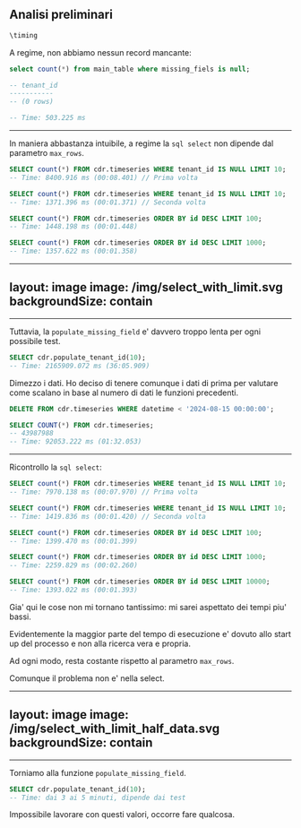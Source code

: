 ## Analisi preliminari


```sql
\timing 
```

<v-click> 

A regime, non abbiamo nessun record mancante:

```sql
select count(*) from main_table where missing_fiels is null;

-- tenant_id 
-----------
-- (0 rows)

-- Time: 503.225 ms
```

</v-click>

---

In maniera abbastanza intuibile, a regime la `sql select` non dipende dal parametro `max_rows`.

```sql    
SELECT count(*) FROM cdr.timeseries WHERE tenant_id IS NULL LIMIT 10;
-- Time: 8400.916 ms (00:08.401) // Prima volta

SELECT count(*) FROM cdr.timeseries WHERE tenant_id IS NULL LIMIT 10;
-- Time: 1371.396 ms (00:01.371) // Seconda volta

SELECT count(*) FROM cdr.timeseries ORDER BY id DESC LIMIT 100;
-- Time: 1448.198 ms (00:01.448)

SELECT count(*) FROM cdr.timeseries ORDER BY id DESC LIMIT 1000;
-- Time: 1357.622 ms (00:01.358)
```

---
layout: image
image: /img/select_with_limit.svg
backgroundSize: contain
---

---

Tuttavia, la `populate_missing_field` e' davvero troppo lenta per ogni possibile test. 

<v-click>

```sql
SELECT cdr.populate_tenant_id(10);
-- Time: 2165909.072 ms (36:05.909)
```

</v-click>
<v-click>

Dimezzo i dati. Ho deciso di tenere comunque i dati di prima per valutare come scalano in base al numero di dati le funzioni precedenti.

</v-click>
<v-click>

```sql
DELETE FROM cdr.timeseries WHERE datetime < '2024-08-15 00:00:00';
```

```sql
SELECT COUNT(*) FROM cdr.timeseries;
-- 43987988
-- Time: 92053.222 ms (01:32.053)
```

</v-click>

---

Ricontrollo la `sql select`:

<v-click>

```sql    
SELECT count(*) FROM cdr.timeseries WHERE tenant_id IS NULL LIMIT 10;
-- Time: 7970.138 ms (00:07.970) // Prima volta

SELECT count(*) FROM cdr.timeseries WHERE tenant_id IS NULL LIMIT 10;
-- Time: 1419.836 ms (00:01.420) // Seconda volta

SELECT count(*) FROM cdr.timeseries ORDER BY id DESC LIMIT 100;
-- Time: 1399.470 ms (00:01.399)

SELECT count(*) FROM cdr.timeseries ORDER BY id DESC LIMIT 1000;
-- Time: 2259.829 ms (00:02.260)

SELECT count(*) FROM cdr.timeseries ORDER BY id DESC LIMIT 10000;
-- Time: 1393.022 ms (00:01.393)
```
</v-click>

<v-click>

Gia' qui le cose non mi tornano tantissimo: mi sarei aspettato dei tempi piu' bassi. 

Evidentemente la maggior parte del tempo di esecuzione e' dovuto allo start up del processo e non alla ricerca vera e propria. 

Ad ogni modo, resta costante rispetto al parametro `max_rows`.
</v-click>

<v-click>

Comunque il problema non e' nella select.
</v-click>

---
layout: image
image: /img/select_with_limit_half_data.svg
backgroundSize: contain
---

---

Torniamo alla funzione `populate_missing_field`.

<v-click>

```sql    
SELECT cdr.populate_tenant_id(10);
-- Time: dai 3 ai 5 minuti, dipende dai test 
```

</v-click>
<v-click>

Impossibile lavorare con questi valori, occorre fare qualcosa.

</v-click>